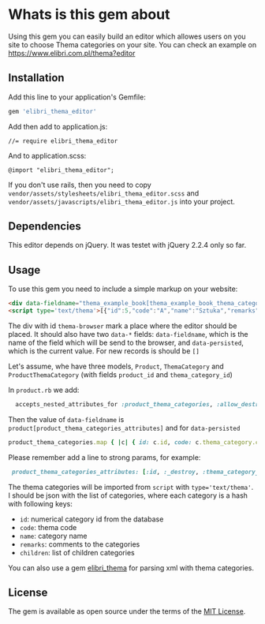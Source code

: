 # Whats is this gem about

Using this gem you can easily build an editor which allowes users on you site to choose Thema categories on your site. 
You can check an example on https://www.elibri.com.pl/thema?editor

## Installation

Add this line to your application's Gemfile:

```ruby
gem 'elibri_thema_editor'
```

Add then add to application.js:

```
//= require elibri_thema_editor
```

And to application.scss:

```
@import "elibri_thema_editor";
```

If you don't use rails, then you need to copy `vendor/assets/stylesheets/elibri_thema_editor.scss` and `vendor/assets/javascripts/elibri_thema_editor.js` into your project.

## Dependencies

This editor depends on jQuery. It was testet with jQuery 2.2.4 only so far.

## Usage

To use  this gem you need to include a simple markup on your website:

```html
<div data-fieldname="thema_example_book[thema_example_book_thema_categories_attributes]" data-persisted="[{id:1, code: "AKT"}]' id='thema-browser'></div>
<script type='text/thema'>[{"id":5,"code":"A","name":"Sztuka","remarks":"","children":[{"id":6,"code":"AB","name":"Sztuka – zagadnienia ogólne","remarks":""...</script>
```

The div with id `thema-browser` mark a place where the editor should be placed. It should also have two `data-*` fields: `data-fieldname`, which is the name of the field which will be send to the browser, and `data-persisted`, which is the current value. For new records is should be `[]`

Let's assume, whe have three models, `Product`, `ThemaCategory` and `ProductThemaCategory` (with fields `product_id` and `thema_category_id`)

In `product.rb` we add:

```ruby
  accepts_nested_attributes_for :product_thema_categories, :allow_destroy => true, :reject_if => :all_blank
```
Then the value of `data-fieldname` is `product[product_thema_categories_attributes]` and for `data-persisted`

```ruby
product_thema_categories.map { |c| { id: c.id, code: c.thema_category.code } }.to_json
```
Please remember add a line to strong params, for example:

```ruby
 product_thema_categories_attributes: [:id, :_destroy, :thema_category_id]
```



The thema categories will be imported from `script` with `type='text/thema'`. I should be json
with the list of categories, where each category is a hash with following keys:

  - `id`: numerical category id from the database
  - `code`: thema code
  - `name`: category name
  - `remarks`: comments to the categories
  - `children`: list of children categories



You can also use a gem [elibri_thema](https://github.com/elibri/elibri_thema) for parsing xml with thema categories.

## License

The gem is available as open source under the terms of the [MIT License](http://opensource.org/licenses/MIT).

